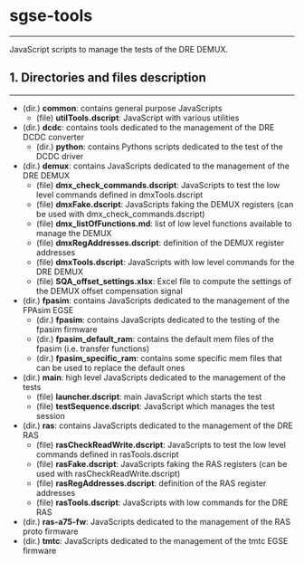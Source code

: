 # sgse-tools

---

JavaScript scripts to manage the tests of the DRE DEMUX.

## 1. Directories and files description

---

  - (dir.) **common**: contains general purpose JavaScripts
    + (file) **utilTools.dscript**: JavaScript with various utilities
  - (dir.) **dcdc**: contains tools dedicated to the management of the DRE DCDC converter
    + (dir.) **python**: contains Pythons scripts dedicated to the test of the DCDC driver
  - (dir.) **demux**: contains JavaScripts dedicated to the management of the DRE DEMUX
    + (file) **dmx_check_commands.dscript**: JavaScripts to test the low level commands defined in dmxTools.dscript
    + (file) **dmxFake.dscript**: JavaScripts faking the DEMUX registers (can be used with dmx_check_commands.dscript)
    + (file) **dmx_listOfFunctions.md**: list of low level functions available to manage the DEMUX
    + (file) **dmxRegAddresses.dscript**: definition of the DEMUX register addresses
    + (file) **dmxTools.dscript**: JavaScripts with low level commands for the DRE DEMUX
    + (file) **SQA_offset_settings.xlsx**: Excel file to compute the settings of the DEMUX offset compensation signal
  - (dir.) **fpasim**: contains JavaScripts dedicated to the management of the FPAsim EGSE
    + (dir.) **fpasim**: contains JavaScripts dedicated to the testing of the fpasim firmware
    + (dir.) **fpasim_default_ram**: contains the default mem files of the fpasim (i.e. transfer functions)
    + (dir.) **fpasim_specific_ram**: contains some specific mem files that can be used to replace the default ones
  - (dir.) **main**: high level JavaScripts dedicated to the management of the tests
    + (file) **launcher.dscript**: main JavaScript which starts the test
    + (file) **testSequence.dscript**: JavaScript which manages the test session
  - (dir.) **ras**: contains JavaScripts dedicated to the management of the DRE RAS
    + (file) **rasCheckReadWrite.dscript**: JavaScripts to test the low level commands defined in rasTools.dscript
    + (file) **rasFake.dscript**: JavaScripts faking the RAS registers (can be used with rasCheckReadWrite.dscript)
    + (file) **rasRegAddresses.dscript**: definition of the RAS register addresses
    + (file) **rasTools.dscript**: JavaScripts with low commands for the DRE RAS
  - (dir.) **ras-a75-fw**: JavaScripts dedicated to the management of the RAS proto firmware
  - (dir.) **tmtc**: JavaScripts dedicated to the management of the tmtc EGSE firmware
